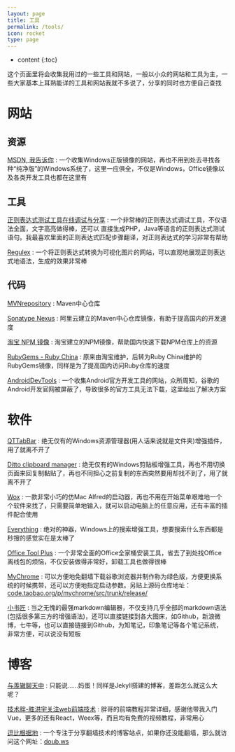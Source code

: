 ```yaml
---
layout: page
title: 工具
permalink: /tools/
icon: rocket
type: page
---
```


* content
{:toc}

这个页面里将会收集我用过的一些工具和网站，一般以小众的网站和工具为主，一些大家基本上耳熟能详的工具和网站我就不多说了，分享的同时也方便自己查找

# 网站

## 资源
[MSDN, 我告诉你](https://msdn.itellyou.cn/)
: 一个收集Windows正版镜像的网站，再也不用到处去寻找各种“纯净版”的Windows系统了，这里一应俱全，不仅是Windows，Office镜像以及各类开发工具也都在这里有

## 工具
[正则表达式测试工具在线调试与分享](http://regex.zjmainstay.cn/)
: 一个非常棒的正则表达式调试工具，不仅语法全面，文字高亮做得棒，还可以 直接生成PHP，Java等语言的正则表达式测试语句。我最喜欢里面的正则表达式匹配步骤翻译，对正则表达式的学习非常有帮助

[Regulex](https://jex.im/regulex/)
: 一个将正则表达式转换为可视化图片的网站，可以直观地展现正则表达式地语法，生成的效果非常棒

## 代码
[MVNrepository](https://mvnrepository.com/)
: Maven中心仓库

[Sonatype Nexus](http://maven.aliyun.com/nexus/)
: 阿里云建立的Maven中心仓库镜像，有助于提高国内的开发速度

[淘宝 NPM 镜像](https://npm.taobao.org/)
: 淘宝建立的NPM镜像，帮助国内快速下载NPM仓库上的资源

[RubyGems - Ruby China](http://gems.ruby-china.org/)
: 原来由淘宝维护，后转为Ruby China维护的RubyGems镜像，同样是为了提高国内访问Ruby仓库的速度

[AndroidDevTools](http://www.androiddevtools.cn/)
: 一个收集Android官方开发工具的网站，众所周知，谷歌的Android开发官网被屏蔽了，导致很多的官方工具无法下载，这里给出了解决方案

# 软件
[QTTabBar](http://qttabbar.wikidot.com/)
: 绝无仅有的Windows资源管理器(用人话来说就是文件夹)增强插件，用了就离不开了

[Ditto clipboard manager](http://ditto-cp.sourceforge.net/)
: 绝无仅有的Windows剪贴板增强工具，再也不用切换页面来回复制黏贴了，再也不同担心之前复制的东西突然要用却找不到了，用了就离不开了

[Wox](http://www.wox.one/)
: 一款非常小巧的仿Mac Alfred的启动器，再也不用在开始菜单艰难地一个个软件来找了，只需要简单地输入，就可以启动电脑上的任意应用，还有丰富的插件配合使用

[Everything](https://www.voidtools.com/)
: 绝对的神器，Windows上的搜索增强工具，想要搜索什么东西都是秒搜的感觉实在是太棒了

[Office Tool Plus](https://otp.landian.la/index.html)
: 一个非常全面的Office全家桶安装工具，省去了到处找Office离线包的烦恼，不仅安装做得非常好，卸载工具也做得很棒

[MyChrome](https://bbs.kafan.cn/thread-1725205-1-1.html)
: 可以方便地免翻墙下载谷歌浏览器并制作称为绿色版，方便更换系统的时候携带，还可以方便地指定启动参数。另贴上源码仓库地址：[code.taobao.org/p/mychrome/src/trunk/release/](http://code.taobao.org/p/mychrome/src/trunk/release/)

[小书匠](http://soft.xiaoshujiang.com/)
: 当之无愧的最强markdown编辑器，不仅支持几乎全部的markdown语法(包括很多第三方的增强语法)，还可以直接链接到各大图床，如Github，新浪微博，七牛等，也可以直接链接到Github，为知笔记，印象笔记等各个笔记系统，非常方便，可以说没有短板

# 博客

[与羡辙聊天中](http://zhangwenli.com/)
: 只能说……妈蛋！同样是Jekyll搭建的博客，差距怎么就这么大呢？

[技术胖-胜洪宇关注web前端技术](http://jspang.com/)
: 胖哥的前端教程非常详细，感谢他带我入门Vue，更多的还有React，Weex等，而且均有免费的视频教程，非常用心

[逗比根据地](https://doub.io/)
: 一个专注于分享翻墙技术的博客站点，如果你还没能翻墙，那么就访问这个网址：[doub.ws](https://doub.ws/)
